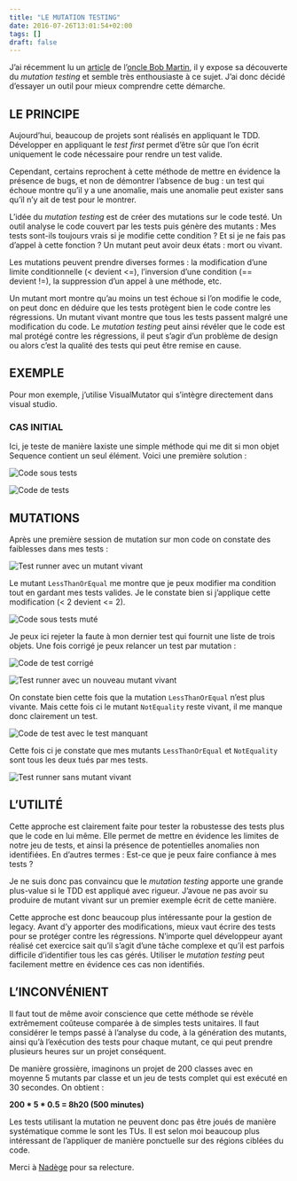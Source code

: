 ```yaml
---
title: "LE MUTATION TESTING"
date: 2016-07-26T13:01:54+02:00
tags: []
draft: false
---
```


J’ai récemment lu un [article](http://blog.cleancoder.com/uncle-bob/2016/06/10/MutationTesting.html) de l’[oncle Bob Martin](https://twitter.com/unclebobmartin), il y expose sa découverte du *mutation testing* et semble très enthousiaste à ce sujet. J’ai donc décidé d’essayer un outil pour mieux comprendre cette démarche.

## LE PRINCIPE

Aujourd’hui, beaucoup de projets sont réalisés en appliquant le TDD. Développer en appliquant le *test first* permet d’être sûr que l’on écrit uniquement le code nécessaire pour rendre un test valide.

Cependant, certains reprochent à cette méthode de mettre en évidence la présence de bugs, et non de démontrer l’absence de bug&nbsp;: un test qui échoue montre qu’il y a une anomalie, mais une anomalie peut exister sans qu’il n’y ait de test pour le montrer.

L’idée du *mutation testing* est de créer des mutations sur le code testé. Un outil analyse le code couvert par les tests puis génère des mutants&nbsp;: Mes tests sont-ils toujours vrais si je modifie cette condition&nbsp;? Et si je ne fais pas d’appel à cette fonction&nbsp;? Un mutant peut avoir deux états&nbsp;: mort ou vivant.

Les mutations peuvent prendre diverses formes&nbsp;: la modification d’une limite conditionnelle (< devient <=), l’inversion d’une condition (== devient&nbsp;!=), la suppression d’un appel à une méthode, etc.

Un mutant mort montre qu’au moins un test échoue si l’on modifie le code, on peut donc en déduire que les tests protègent bien le code contre les régressions. Un mutant vivant montre que tous les tests passent malgré une modification du code. Le *mutation testing* peut ainsi révéler que le code est mal protégé contre les régressions, il peut s’agir d’un problème de design ou alors c’est la qualité des tests qui peut être remise en cause.

## EXEMPLE

Pour mon exemple, j’utilise VisualMutator qui s’intègre directement dans visual studio.

### CAS INITIAL

Ici, je teste de manière laxiste une simple méthode qui me dit si mon objet Sequence contient un seul élément. Voici une première solution&nbsp;:

![Code sous tests](1.png)

![Code de tests](2.png)

## MUTATIONS

Après une première session de mutation sur mon code on constate des faiblesses dans mes tests&nbsp;:

![Test runner avec un mutant vivant](3.png)

Le mutant `LessThanOrEqual` me montre que je peux modifier ma condition tout en gardant mes tests valides. Je le constate bien si j’applique cette modification (< 2 devient <= 2).

![Code sous tests muté](4.png)

Je peux ici rejeter la faute à mon dernier test qui fournit une liste de trois objets. Une fois corrigé je peux relancer un test par mutation&nbsp;:

![Code de test corrigé](5.png)

![Test runner avec un nouveau mutant vivant](6.png)

On constate bien cette fois que la mutation `LessThanOrEqual` n’est plus vivante. Mais cette fois ci le mutant `NotEquality` reste vivant, il me manque donc clairement un test.

![Code de test avec le test manquant](7.png)

Cette fois ci je constate que mes mutants `LessThanOrEqual` et `NotEquality` sont tous les deux tués par mes tests.

![Test runner sans mutant vivant](8.png)

## L’UTILITÉ

Cette approche est clairement faite pour tester la robustesse des tests plus que le code en lui même. Elle permet de mettre en évidence les limites de notre jeu de tests, et ainsi la présence de potentielles anomalies non identifiées. En d’autres termes&nbsp;: Est-ce que je peux faire confiance à mes tests&nbsp;?

Je ne suis donc pas convaincu que le *mutation testing* apporte une grande plus-value si le TDD est appliqué avec rigueur. J’avoue ne pas avoir su produire de mutant vivant sur un premier exemple écrit de cette manière.

Cette approche est donc beaucoup plus intéressante pour la gestion de legacy. Avant d’y apporter des modifications, mieux vaut écrire des tests pour se protéger contre les régressions. N’importe quel développeur ayant réalisé cet exercice sait qu’il s’agit d’une tâche complexe et qu’il est parfois difficile d’identifier tous les cas gérés. Utiliser le *mutation testing* peut facilement mettre en évidence ces cas non identifiés.

## L’INCONVÉNIENT

Il faut tout de même avoir conscience que cette méthode se révèle extrêmement coûteuse comparée à de simples tests unitaires. Il faut considérer le temps passé à l’analyse du code, à la génération des mutants, ainsi qu’à l’exécution des tests pour chaque mutant, ce qui peut prendre plusieurs heures sur un projet conséquent.

De manière grossière, imaginons un projet de 200 classes avec en moyenne 5 mutants par classe et un jeu de tests complet qui est exécuté en 30 secondes. On obtient&nbsp;:

**200 * 5 * 0.5 = 8h20 (500 minutes)**

Les tests utilisant la mutation ne peuvent donc pas être joués de manière systématique comme le sont les TUs. Il est selon moi beaucoup plus intéressant de l’appliquer de manière ponctuelle sur des régions ciblées du code.

Merci à [Nadège](https://twitter.com/nadegerouelle) pour sa relecture.
